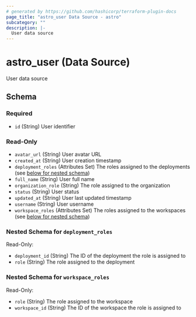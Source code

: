 ```yaml
---
# generated by https://github.com/hashicorp/terraform-plugin-docs
page_title: "astro_user Data Source - astro"
subcategory: ""
description: |-
  User data source
---
```


# astro_user (Data Source)

User data source



<!-- schema generated by tfplugindocs -->
## Schema

### Required

- `id` (String) User identifier

### Read-Only

- `avatar_url` (String) User avatar URL
- `created_at` (String) User creation timestamp
- `deployment_roles` (Attributes Set) The roles assigned to the deployments (see [below for nested schema](#nestedatt--deployment_roles))
- `full_name` (String) User full name
- `organization_role` (String) The role assigned to the organization
- `status` (String) User status
- `updated_at` (String) User last updated timestamp
- `username` (String) User username
- `workspace_roles` (Attributes Set) The roles assigned to the workspaces (see [below for nested schema](#nestedatt--workspace_roles))

<a id="nestedatt--deployment_roles"></a>
### Nested Schema for `deployment_roles`

Read-Only:

- `deployment_id` (String) The ID of the deployment the role is assigned to
- `role` (String) The role assigned to the deployment


<a id="nestedatt--workspace_roles"></a>
### Nested Schema for `workspace_roles`

Read-Only:

- `role` (String) The role assigned to the workspace
- `workspace_id` (String) The ID of the workspace the role is assigned to
